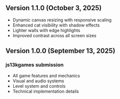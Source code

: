 ## Version 1.1.0 (October 3, 2025)
- Dynamic canvas resizing with responsive scaling
- Enhanced cat visibility with shadow effects
- Lighter walls with edge highlights
- Improved contrast across all screen sizes

##  Version 1.0.0 (September 13, 2025)
### js13kgames submission
- All game features and mechanics
- Visual and audio systems
- Level system and controls
- Technical implementation details
